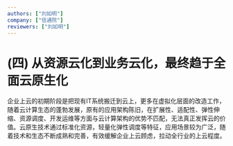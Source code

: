 ```yaml
---
authors: ["刘如明"]
company: ["信通院"]
reviewers: ["刘如明"]
---
```


# (四)	从资源云化到业务云化，最终趋于全面云原生化

企业上云的初期阶段是把现有IT系统搬迁到云上，更多在虚拟化层面的改造工作，随着云计算生态的蓬勃发展，原有的应用架构陈旧，在扩展性、适配性、弹性伸缩、资源调度、开发运维等方面与云计算架构的优势不匹配，无法真正发挥云的价值。云原生技术通过标准化资源，轻量化弹性调度等特征，应用场景较为广泛，随着技术和生态不断成熟和完善，有效缓解企业上云顾虑，拉动全行业的上云程度。